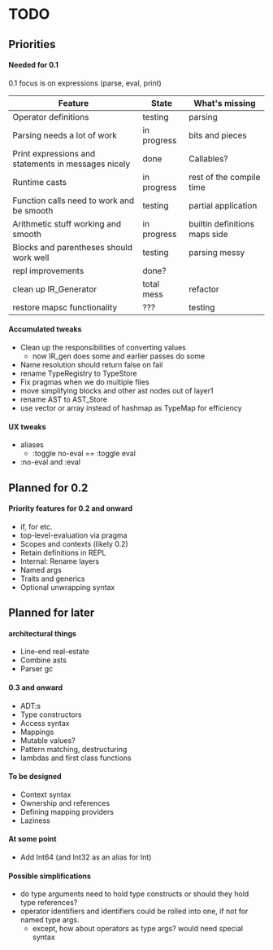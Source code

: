 # TODO

## Priorities

#### Needed for 0.1

0.1 focus is on expressions (parse, eval, print)

| Feature                                               | State     | What's missing |
| ---                                                   | ---       | ---            |
| Operator definitions                                  | testing   | parsing        |
| Parsing needs a lot of work                           | in progress | bits and pieces |
| Print expressions and statements in messages nicely   | done      | Callables?     |
| Runtime casts                               | in progress | rest of the compile time |
| Function calls need to work and be smooth             | testing   | partial application |
| Arithmetic stuff working and smooth  | in progress | builtin definitions maps side |
| Blocks and parentheses should work well               | testing   | parsing messy |
| repl improvements                                     | done?     |               |
| clean up IR_Generator                                 | total mess | refactor     |
| restore mapsc functionality                           | ???       | testing       |

#### Accumulated tweaks

- Clean up the responsibilities of converting values
    - now IR_gen does some and earlier passes do some
- Name resolution should return false on fail
- rename TypeRegistry to TypeStore
- Fix pragmas when we do multiple files
- move simplifying blocks and other ast nodes out of layer1
- rename AST to AST_Store
- use vector or array instead of hashmap as TypeMap for efficiency

#### UX tweaks

- aliases
    - :toggle no-eval == :toggle eval
- :no-eval and :eval

## Planned for 0.2

#### Priority features for 0.2 and onward

- if, for etc.
- top-level-evaluation via pragma
- Scopes and contexts (likely 0.2)
- Retain definitions in REPL
- Internal: Rename layers
- Named args
- Traits and generics
- Optional unwrapping syntax

## Planned for later

#### architectural things

- Line-end real-estate
- Combine asts
- Parser gc

#### 0.3 and onward

- ADT:s
- Type constructors
- Access syntax
- Mappings
- Mutable values?
- Pattern matching, destructuring
- lambdas and first class functions

#### To be designed

- Context syntax
- Ownership and references
- Defining mapping providers
- Laziness

#### At some point

- Add Int64 (and Int32 as an alias for Int)

#### Possible simplifications

- do type arguments need to hold type constructs or should they hold type references?
- operator identifiers and identifiers could be rolled into one, if not for named type args.
    - except, how about operators as type args? would need special syntax